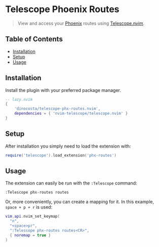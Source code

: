 # Telescope Phoenix Routes
> View and access your [Phoenix](https://github.com/phoenixframework/phoenix) routes using [Telescope.nvim](https://github.com/nvim-telescope/telescope.nvim).

## Table of Contents

* [Installation](#installation)
* [Setup](#setup)
* [Usage](#usage)


## Installation

Install the plugin with your preferred package manager.

```lua
-- lazy.nvim
{
    'dinocosta/telescope-phx-routes.nvim',
    dependencies = { 'nvim-telescope/telescope.nvim' }
}
```

## Setup

After installation you simply need to load the extension with:

```lua
require('telescope').load_extension('phx-routes')
```

## Usage

The extension can easily be run with the `:Telescope` command:

```
:Telescope phx-routes routes
```

Or, more conveniently, you can create a mapping for it. In this example, `space + p + r` is used:

```lua
vim.api.nvim_set_keymap(
  "n",
  "<space>pr",
  ":Telescope phx-routes routes<CR>",
  { noremap = true }
)
```
